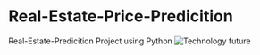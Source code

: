 # Real-Estate-Price-Predicition
Real-Estate-Predicition Project using Python
![Technology   future](https://user-images.githubusercontent.com/108569716/189375828-649cd155-8837-4a9c-b7cc-1b6048a4c20f.png)

